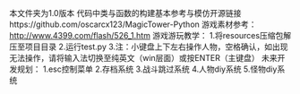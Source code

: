 本文件夹为1.0版本
代码中类与函数的构建基本参考与模仿开源链接https://github.com/oscarcx123/MagicTower-Python 
游戏素材参考：http://www.4399.com/flash/526_1.htm
游戏游玩教学： 1.将resources压缩包解压至项目目录 2.运行test.py 3.注：小键盘上下左右操作人物，空格确认，如出现无法操作，请将输入法切换至纯英文（win层面）或按ENTER（主键盘）
未来开发规划： 1.esc控制菜单 2.存档系统 3.战斗跳过系统 4.人物diy系统 5.怪物diy系统
